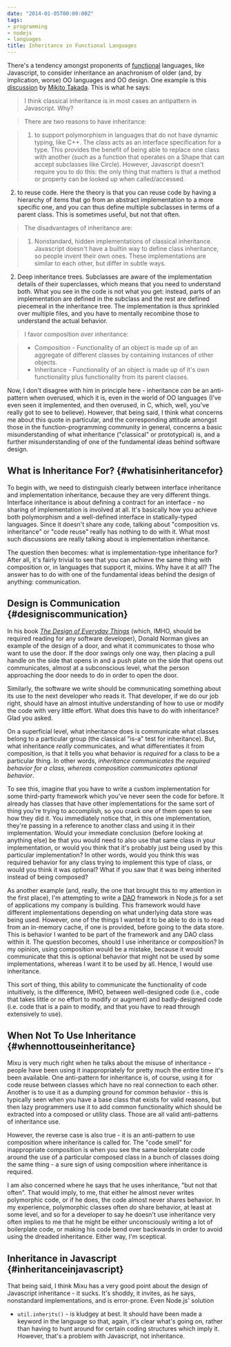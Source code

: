 ```yaml
---
date: "2014-01-05T00:00:00Z"
tags:
- programming
- nodejs
- languages
title: Inheritance in Functional Languages
---
```


There\'s a tendency amongst proponents of
[functional](http://en.wikipedia.org/wiki/Functional_programming)
languages, like Javascript, to consider inheritance an anachronism of
older (and, by implication, worse) OO languages and OO design. One
example is this [discussion](http://book.mixu.net/node/ch6.html) by
[Mikito Takada](http://mixu.net). This is what he says:

> I think classical inheritance is in most cases an antipattern in
> Javascript. Why?

> There are two reasons to have inheritance:

> 1.  to support polymorphism in languages that do not have dynamic
>     typing, like C++. The class acts as an interface specification for
>     a type. This provides the benefit of being able to replace one
>     class with another (such as a function that operates on a Shape
>     that can accept subclasses like Circle). However, Javascript
>     doesn\'t require you to do this: the only thing that matters is
>     that a method or property can be looked up when called/accessed.

2.  to reuse code. Here the theory is that you can reuse code by having
    a hierarchy of items that go from an abstract implementation to a
    more specific one, and you can thus define multiple subclasses in
    terms of a parent class. This is sometimes useful, but not that
    often.

> The disadvantages of inheritance are:

> 1.  Nonstandard, hidden implementations of classical inheritance.
>     Javascript doesn\'t have a builtin way to define class
>     inheritance, so people invent their own ones. These
>     implementations are similar to each other, but differ in subtle
>     ways.

2.  Deep inheritance trees. Subclasses are aware of the implementation
    details of their superclasses, which means that you need to
    understand both. What you see in the code is not what you get:
    instead, parts of an implementation are defined in the subclass and
    the rest are defined piecemeal in the inheritance tree. The
    implementation is thus sprinkled over multiple files, and you have
    to mentally recombine those to understand the actual behavior.

> I favor composition over inheritance:

> -   Composition - Functionality of an object is made up of an
>     aggregate of different classes by containing instances of other
>     objects.
> -   Inheritance - Functionality of an object is made up of it\'s own
>     functionality plus functionality from its parent classes.

Now, I don\'t disagree with him in principle here - inheritance *can* be
an anti-pattern when overused, which it is, even in the world of OO
languages (I\'ve even seen it implemented, and then overused, in C,
which, well, you\'ve really got to see to believe). However, that being
said, I think what concerns me about this quote in particular, and the
corresponding attitude amongst those in the function-programming
community in general, concerns a basic misunderstanding of what
inheritance (\"classical\" or prototypical) is, and a further
misunderstanding of one of the fundamental ideas behind software design.

What is Inheritance For? {#whatisinheritancefor}
------------------------

To begin with, we need to distinguish clearly between interface
inheritance and implementation inheritance, because they are very
different things. Interface inheritance is about defining a contract for
an interface - no sharing of implementation is involved at all. It\'s
basically how you achieve both polymorphism and a well-defined interface
in statically-typed languages. Since it doesn\'t share any code, talking
about \"composition vs. inheritance\" or \"code reuse\" really has
nothing to do with it. What most such discussions are really talking
about is implementation inheritance.

The question then becomes: what is implementation-type inheritance for?
After all, it\'s fairly trivial to see that you can achieve the same
thing with composition or, in languages that support it, mixins. Why
have it at all? The answer has to do with one of the fundamental ideas
behind the design of anything: communication.

Design is Communication {#designiscommunication}
-----------------------

In his book [*The Design of Everyday
Things*](http://en.wikipedia.org/wiki/The_Design_of_Everyday_Things)
(which, IMHO, should be required reading for any software developer),
Donald Norman gives an example of the design of a door, and what it
communicates to those who want to use the door. If the door swings only
one way, then placing a pull handle on the side that opens in and a push
plate on the side that opens out communicates, almost at a subconscious
level, what the person approaching the door needs to do in order to open
the door.

Similarly, the software we write should be communicating something about
its use to the next developer who reads it. That developer, if we do our
job right, should have an almost intuitive understanding of how to use
or modify the code with very little effort. What does this have to do
with inheritance? Glad you asked.

On a superficial level, what inheritance does is communicate what
classes belong to a particular group (the classical \"is-a\" test for
inheritance). But, what inheritance *really* communicates, and what
differentiates it from composition, is that it tells you what behavior
is *required* for a class to be a particular thing. In other words,
*inheritance communicates the required behavior for a class, whereas
composition communicates optional behavior*.

To see this, imagine that you have to write a custom implementation for
some third-party framework which you\'ve never seen the code for before.
It already has classes that have other implementations for the same sort
of thing you\'re trying to accomplish, so you crack one of them open to
see how they did it. You immediately notice that, in this one
implementation, they\'re passing in a reference to another class and
using it in their implementation. Would your immediate conclusion
(before looking at anything else) be that you would need to also use
that same class in your implementation, or would you think that it\'s
probably just being used by this particular implementation? In other
words, would you think this was required behavior for any class trying
to implement this type of class, or would you think it was optional?
What if you saw that it was being inherited instead of being composed?

As another example (and, really, the one that brought this to my
attention in the first place), I\'m attempting to write a
[DAO](https://www.geekheads.net/inheritance-in-functional-languages/)
framework in Node.js for a set of applications my company is building.
This framework would have different implementations depending on what
underlying data store was being used. However, one of the things I
wanted it to be able to do is to read from an in-memory cache, if one is
provided, before going to the data store. This is behavior I wanted to
be part of the framework and any DAO class within it. The question
becomes, should I use inheritance or composition? In my opinion, using
composition would be a mistake, because it would communicate that this
is optional behavior that might not be used by some implementations,
whereas I want it to be used by all. Hence, I would use inheritance.

This sort of thing, this ability to communicate the functionality of
code intuitively, is the difference, IMHO, between well-designed code
(i.e., code that takes little or no effort to modify or augment) and
badly-designed code (i.e. code that is a pain to modify, and that you
have to read through extensively to use).

When Not To Use Inheritance {#whennottouseinheritance}
---------------------------

Mixu is very much right when he talks about the misuse of inheritance -
people have been using it inappropriately for pretty much the entire
time it\'s been available. One anti-pattern for inheritance is, of
course, using it for code reuse between classes which have no real
connection to each other. Another is to use it as a dumping ground for
common behavior - this is typically seen when you have a base class that
exists for valid reasons, but then lazy programmers use it to add common
functionality which should be extracted into a composed or utility
class. Those are all valid anti-patterns of inheritance use.

However, the reverse case is also true - it is an anti-pattern to use
composition where inheritance is called for. The \"code smell\" for
inappropriate composition is when you see the same boilerplate code
around the use of a particular composed class in a bunch of classes
doing the same thing - a sure sign of using composition where
inheritance is required.

I am also concerned where he says that he uses inheritance, \"but not
that often\". That would imply, to me, that either he almost never
writes polymorphic code, or if he does, the code almost never shares
behavior. In my experience, polymorphic classes often *do* share
behavior, at least at some level, and so for a developer to say he
doesn\'t use inheritance very often implies to me that he might be
either unconsciously writing a lot of boilerplate code, or making his
code bend over backwards in order to avoid using the dreaded
inheritance. Either way, I\'m sceptical.

Inheritance in Javascript {#inheritanceinjavascript}
-------------------------

That being said, I think Mixu has a very good point about the design of
Javascript inheritance - it sucks. It\'s shoddy, it invites, as he says,
nonstandard implementations, and is error-prone. Even Node.js\' solution
- `util.inherits()` - is kludgey at best. It should have been made a
keyword in the language so that, again, it\'s clear what\'s going on,
rather than having to hunt around for certain coding structures which
imply it. However, that\'s a problem with Javascript, not inheritance.

